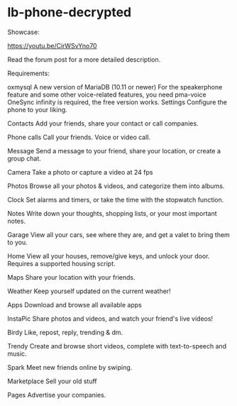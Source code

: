 # lb-phone-decrypted

Showcase: 

https://youtu.be/CirWSvYno70

Read the forum post for a more detailed description.

Requirements:

oxmysql
A new version of MariaDB  (10.11 or newer)
For the speakerphone feature and some other voice-related features, you need pma-voice
OneSync infinity is required, the free version works.
Settings
Configure the phone to your liking.

Contacts
Add your friends, share your contact or call companies.

Phone calls
Call your friends. Voice or video call.

Message
Send a message to your friend, share your location, or create a group chat.

Camera
Take a photo or capture a video at 24 fps

Photos
Browse all your photos & videos, and categorize them into albums.

Clock
Set alarms and timers, or take the time with the stopwatch function.

Notes
Write down your thoughts, shopping lists, or your most important notes.

Garage
View all your cars, see where they are, and get a valet to bring them to you.

Home
View all your houses, remove/give keys, and unlock your door. Requires a supported housing script.

Maps
Share your location with your friends.

Weather
Keep yourself updated on the current weather!

Apps
Download and browse all available apps

InstaPic
Share photos and videos, and watch your friend's live videos!

Birdy
Like, repost, reply, trending & dm.

Trendy
Create and browse short videos, complete with text-to-speech and music.

Spark
Meet new friends online by swiping.

Marketplace
Sell your old stuff

Pages
Advertise your companies.
